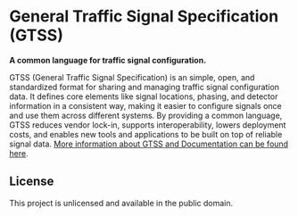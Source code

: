 # General Traffic Signal Specification (GTSS)

**A common language for traffic signal configuration.**

GTSS (General Traffic Signal Specification) is an simple, open, and standardized format for sharing and managing traffic signal configuration data. It defines core elements like signal locations, phasing, and detector information in a consistent way, making it easier to configure signals once and use them across different systems. By providing a common language, GTSS reduces vendor lock-in, supports interoperability, lowers deployment costs, and enables new tools and applications to be built on top of reliable signal data. [More information about GTSS and Documentation can be found here](https://redmond2742.github.io/GTSS/).

## License

This project is unlicensed and available in the public domain.
